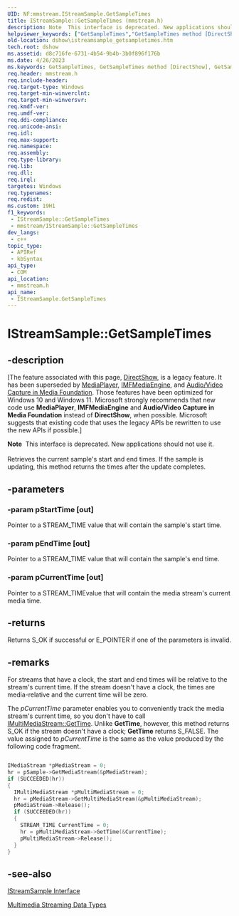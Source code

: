 ```yaml
---
UID: NF:mmstream.IStreamSample.GetSampleTimes
title: IStreamSample::GetSampleTimes (mmstream.h)
description: Note  This interface is deprecated. New applications should not use it. Retrieves the current sample's start and end times. If the sample is updating, this method returns the times after the update completes.
helpviewer_keywords: ["GetSampleTimes","GetSampleTimes method [DirectShow]","GetSampleTimes method [DirectShow]","IStreamSample interface","IStreamSample interface [DirectShow]","GetSampleTimes method","IStreamSample.GetSampleTimes","IStreamSample::GetSampleTimes","IStreamSampleGetSampleTimes","dshow.istreamsample_getsampletimes","mmstream/IStreamSample::GetSampleTimes"]
old-location: dshow\istreamsample_getsampletimes.htm
tech.root: dshow
ms.assetid: d8c716fe-6731-4b54-9b4b-3b0f896f176b
ms.date: 4/26/2023
ms.keywords: GetSampleTimes, GetSampleTimes method [DirectShow], GetSampleTimes method [DirectShow],IStreamSample interface, IStreamSample interface [DirectShow],GetSampleTimes method, IStreamSample.GetSampleTimes, IStreamSample::GetSampleTimes, IStreamSampleGetSampleTimes, dshow.istreamsample_getsampletimes, mmstream/IStreamSample::GetSampleTimes
req.header: mmstream.h
req.include-header: 
req.target-type: Windows
req.target-min-winverclnt: 
req.target-min-winversvr: 
req.kmdf-ver: 
req.umdf-ver: 
req.ddi-compliance: 
req.unicode-ansi: 
req.idl: 
req.max-support: 
req.namespace: 
req.assembly: 
req.type-library: 
req.lib: 
req.dll: 
req.irql: 
targetos: Windows
req.typenames: 
req.redist: 
ms.custom: 19H1
f1_keywords:
 - IStreamSample::GetSampleTimes
 - mmstream/IStreamSample::GetSampleTimes
dev_langs:
 - c++
topic_type:
 - APIRef
 - kbSyntax
api_type:
 - COM
api_location:
 - mmstream.h
api_name:
 - IStreamSample.GetSampleTimes
---
```


# IStreamSample::GetSampleTimes


## -description

\[The feature associated with this page, [DirectShow](/windows/win32/directshow/directshow), is a legacy feature. It has been superseded by [MediaPlayer](/uwp/api/Windows.Media.Playback.MediaPlayer), [IMFMediaEngine](/windows/win32/api/mfmediaengine/nn-mfmediaengine-imfmediaengine), and [Audio/Video Capture in Media Foundation](windows/win32/medfound/audio-video-capture-in-media-foundation). Those features have been optimized for Windows 10 and Windows 11. Microsoft strongly recommends that new code use **MediaPlayer**, **IMFMediaEngine** and **Audio/Video Capture in Media Foundation** instead of **DirectShow**, when possible. Microsoft suggests that existing code that uses the legacy APIs be rewritten to use the new APIs if possible.\]

<div class="alert"><b>Note</b>  This interface is deprecated. New applications should not use it.</div>
<div> </div>
Retrieves the current sample's start and end times. If the sample is updating, this method returns the times after the update completes.

## -parameters

### -param pStartTime [out]

Pointer to a STREAM_TIME value that will contain the sample's start time.

### -param pEndTime [out]

Pointer to a STREAM_TIME value that will contain the sample's end time.

### -param pCurrentTime [out]

Pointer to a STREAM_TIMEvalue that will contain the media stream's current media time.

## -returns

Returns S_OK if successful or E_POINTER if one of the parameters is invalid.

## -remarks

For streams that have a clock, the start and end times will be relative to the stream's current time. If the stream doesn't have a clock, the times are media-relative and the current time will be zero.

The <i>pCurrentTime</i> parameter enables you to conveniently track the media stream's current time, so you don't have to call <a href="/windows/desktop/api/mmstream/nf-mmstream-imultimediastream-gettime">IMultiMediaStream::GetTime</a>. Unlike <b>GetTime</b>, however, this method returns S_OK if the stream doesn't have a clock; <b>GetTime</b> returns S_FALSE. The value assigned to <i>pCurrentTime</i> is the same as the value produced by the following code fragment.


```cpp

IMediaStream *pMediaStream = 0;
hr = pSample->GetMediaStream(&pMediaStream);
if (SUCCEEDED(hr))
{
  IMultiMediaStream *pMultiMediaStream = 0;
  hr = pMediaStream->GetMultiMediaStream(&pMultiMediaStream);
  pMediaStream->Release();
  if (SUCCEEDED(hr))
  {
    STREAM_TIME CurrentTime = 0;
    hr = pMultiMediaStream->GetTime(&CurrentTime);
    pMultiMediaStream->Release();
  }
}

```

## -see-also

<a href="/windows/desktop/api/mmstream/nn-mmstream-istreamsample">IStreamSample Interface</a>



<a href="/windows/desktop/DirectShow/multimedia-streaming-data-types">Multimedia Streaming Data Types</a>